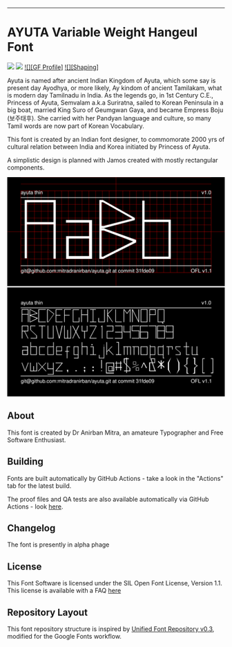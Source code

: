 ----

# AYUTA Variable Weight Hangeul Font

[![][Fontbakery]](https://mitradranirban.github.io/ayuta/fontbakery/fontbakery-report.html)
[![][Universal]](https://mitradranirban.github.io/ayuta/fontbakery/fontbakery-report.html)
[![][GF Profile]](https://mitradranirban.github.io/ayuta/fontbakery/fontbakery-report.html)
[![][Shaping]](https://mitradranirban.github.io/ayuta/fontbakery/fontbakery-report.html)

[Fontbakery]: https://img.shields.io/endpoint?url=https%3A%2F%2Fraw.githubusercontent.com%2Fmitradranirban%2Fayuta%2Fgh-pages%2Fbadges%2Foverall.json
[Universal]: https://img.shields.io/endpoint?url=https%3A%2F%2Fraw.githubusercontent.com%2Fmitradranirban%2Fayuta%2Fgh-pages%2Fbadges%2FUniversalProfileChecks.json
[Font File]: https://img.shields.io/endpoint?url=https%3A%2F%2Fraw.githubusercontent.com%2Fmitradranirban%2Fsamaano-fonts%2Fgh-pages%2Fbadges%2FFontFileChecks.json
[Repository]: https://img.shields.io/endpoint?url=https%3A%2F%2Fraw.githubusercontent.com%2Fmitradranirban%2Fayuta%2Fgh-pages%2Fbadges%2FRepositoryChecks.json
[OpenType]: https://img.shields.io/endpoint?url=https%3A%2F%2Fraw.githubusercontent.com%2Fmitradranirban%2Fayuta%2Fgh-pages%2Fbadges%2FOpenTypeSpecificationChecks.json

Ayuta is named after ancient Indian Kingdom of Ayuta, which some say is present day Ayodhya, or more likely, Ay kindom of ancient Tamilakam, what is modern day Tamilnadu in India. As the legends go, in 1st Century C.E., Princess of Ayuta, Semvalam a.k.a Suriratna, sailed to Korean Peninsula in a big boat, married King Suro of Geumgwan Gaya, and became Empress Boju (보주태후). She carried with her Pandyan language and culture, so many Tamil words are now part of Korean Vocabulary.

This font is created by an Indian font designer, to commomorate 2000 yrs of cultural relation between India and Korea initiated by Princess of Ayuta.

A simplistic design is planned with Jamos created with mostly rectangular components.

![Sample Image](documentation/image1.png)
![Sample Image](documentation/image2.png)

## About
This font is created by Dr Anirban Mitra, an amateure Typographer and Free Software Enthusiast. 
 
## Building

Fonts are built automatically by GitHub Actions - take a look in the "Actions" tab for the latest build.

 
The proof files and QA tests are also available automatically via GitHub Actions - look [here](https://mitradranirban.github.io/ayuta).

## Changelog

The font is presently in alpha phage 

## License

This Font Software is licensed under the SIL Open Font License, Version 1.1.
This license is available with a FAQ [here](https://scripts.sil.org/OFL)

## Repository Layout

This font repository structure is inspired by [Unified Font Repository v0.3](https://github.com/unified-font-repository/Unified-Font-Repository), modified for the Google Fonts workflow.
